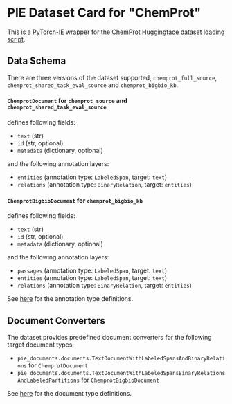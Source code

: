 # PIE Dataset Card for "ChemProt"

This is a [PyTorch-IE](https://github.com/ChristophAlt/pytorch-ie) wrapper for the
[ChemProt Huggingface dataset loading script](https://huggingface.co/datasets/bigbio/chemprot).

## Data Schema

There are three versions of the dataset supported, `chemprot_full_source`, `chemprot_shared_task_eval_source` and `chemprot_bigbio_kb`.

#### `ChemprotDocument` for `chemprot_source` and `chemprot_shared_task_eval_source`

defines following fields:

- `text` (str)
- `id` (str, optional)
- `metadata` (dictionary, optional)

and the following annotation layers:

- `entities` (annotation type: `LabeledSpan`, target: `text`)
- `relations` (annotation type: `BinaryRelation`, target: `entities`)

#### `ChemprotBigbioDocument` for `chemprot_bigbio_kb`

defines following fields:

- `text` (str)
- `id` (str, optional)
- `metadata` (dictionary, optional)

and the following annotation layers:

- `passages` (annotation type: `LabeledSpan`, target: `text`)
- `entities` (annotation type: `LabeledSpan`, target: `text`)
- `relations` (annotation type: `BinaryRelation`, target: `entities`)

See [here](https://github.com/ArneBinder/pie-documents/blob/main/src/pie_documents/annotations.py) for the annotation
type definitions.

## Document Converters

The dataset provides predefined document converters for the following target document types:

- `pie_documents.documents.TextDocumentWithLabeledSpansAndBinaryRelations` for `ChemprotDocument`
- `pie_documents.documents.TextDocumentWithLabeledSpansBinaryRelationsAndLabeledPartitions` for `ChemprotBigbioDocument`

See [here](https://github.com/ArneBinder/pie-documents/blob/main/src/pie_documents/documents.py) for the document type
definitions.
